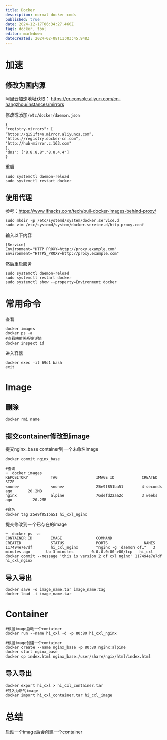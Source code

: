 ```yaml
---
title: Docker
description: normal docker cmds
published: true
date: 2024-12-17T06:34:27.460Z
tags: docker, tool
editor: markdown
dateCreated: 2024-02-08T11:03:45.948Z
---
```


# 加速
## 修改为国内源
阿里云加速地址获取：
https://cr.console.aliyun.com/cn-hangzhou/instances/mirrors

修改或添加`/etc/docker/daemon.json `
```
{
"registry-mirrors": [
“https://q151ft4n.mirror.aliyuncs.com”，
"https://registry.docker-cn.com",
"http://hub-mirror.c.163.com"
],
"dns": ["8.8.8.8","8.8.4.4"]
}
```
重启
```
sudo systemctl daemon-reload
sudo systemctl restart docker
```

## 使用代理
参考：https://www.lfhacks.com/tech/pull-docker-images-behind-proxy/
```
sudo mkdir -p /etc/systemd/system/docker.service.d
sudo vim /etc/systemd/system/docker.service.d/http-proxy.conf
```
输入以下内容
```
[Service]
Environment="HTTP_PROXY=http://proxy.example.com"
Environment="HTTPS_PROXY=http://proxy.example.com"
```
然后重启服务
```
sudo systemctl daemon-reload
sudo systemctl restart docker
sudo systemctl show --property=Environment docker
```

# 常用命令
查看
```
docker images 
docker ps -a
#查看映射关系等详情
docker inspect id
```
进入容器
```
docker exec -it 69d1 bash
exit
```
# Image
## 删除
```
docker rmi name
```

## 提交container修改到image
提交nginx_base container到一个未命名image
```
docker commit nginx_base

#查询
➜  docker images
REPOSITORY          TAG                 IMAGE ID            CREATED             SIZE
<none>              <none>              25e9f851ba51        4 seconds ago       20.2MB
nginx               alpine              76defd22aa2c        3 weeks ago         20.2MB

#命名
docker tag 25e9f851ba51 hi_cxl_nginx
```
提交修改到一个已存在的image
```
➜  docker ps -a
CONTAINER ID        IMAGE               COMMAND                  CREATED             STATUS              PORTS                NAMES
117494e7e7df        hi_cxl_nginx        "nginx -g 'daemon of…"   3 minutes ago       Up 3 minutes        0.0.0.0:80->80/tcp   hi_cxl
docker commit --message 'this is version 2 of cxl nginx' 117494e7e7df hi_cxl_nginx
```

## 导入导出
```
docker save -o image_name.tar image_name:tag
docker load -i image_name.tar
```

# Container
```
#根据image启动一个container
docker run --name hi_cxl -d -p 80:80 hi_cxl_nginx

#根据image创建一个container
docker create --name nginx_base -p 80:80 nginx:alpine
docker start nginx_base
docker cp index.html nginx_base:/user/share/ngix/html/index.html
```
## 导入导出
```
docker export hi_cxl > hi_cxl_container.tar
#导入为新的image
docker import hi_cxl_container.tar hi_cxl_image
```
# 总结
启动一个image后会创建一个container